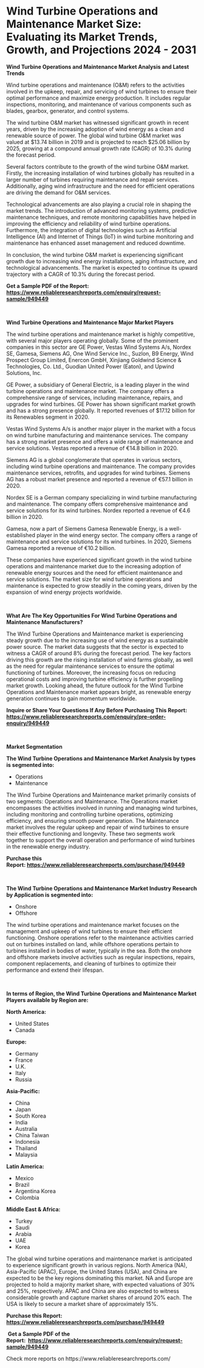<p><h1>Wind Turbine Operations and Maintenance Market Size: Evaluating its Market Trends, Growth, and Projections 2024 - 2031</h1></p><p><strong>Wind Turbine Operations and Maintenance Market Analysis and Latest Trends</strong></p>
<p><p>Wind turbine operations and maintenance (O&M) refers to the activities involved in the upkeep, repair, and servicing of wind turbines to ensure their optimal performance and maximize energy production. It includes regular inspections, monitoring, and maintenance of various components such as blades, gearbox, generator, and control systems. </p><p>The wind turbine O&M market has witnessed significant growth in recent years, driven by the increasing adoption of wind energy as a clean and renewable source of power. The global wind turbine O&M market was valued at $13.74 billion in 2019 and is projected to reach $25.06 billion by 2025, growing at a compound annual growth rate (CAGR) of 10.3% during the forecast period.</p><p>Several factors contribute to the growth of the wind turbine O&M market. Firstly, the increasing installation of wind turbines globally has resulted in a larger number of turbines requiring maintenance and repair services. Additionally, aging wind infrastructure and the need for efficient operations are driving the demand for O&M services.</p><p>Technological advancements are also playing a crucial role in shaping the market trends. The introduction of advanced monitoring systems, predictive maintenance techniques, and remote monitoring capabilities have helped in improving the efficiency and reliability of wind turbine operations. Furthermore, the integration of digital technologies such as Artificial Intelligence (AI) and Internet of Things (IoT) in wind turbine monitoring and maintenance has enhanced asset management and reduced downtime.</p><p>In conclusion, the wind turbine O&M market is experiencing significant growth due to increasing wind energy installations, aging infrastructure, and technological advancements. The market is expected to continue its upward trajectory with a CAGR of 10.3% during the forecast period.</p></p>
<p><strong>Get a Sample PDF of the Report:&nbsp; <a href="https://www.reliableresearchreports.com/enquiry/request-sample/949449">https://www.reliableresearchreports.com/enquiry/request-sample/949449</a></strong></p>
<p>&nbsp;</p>
<p><strong>Wind Turbine Operations and Maintenance Major Market Players</strong></p>
<p><p>The wind turbine operations and maintenance market is highly competitive, with several major players operating globally. Some of the prominent companies in this sector are GE Power, Vestas Wind Systems A/s, Nordex SE, Gamesa, Siemens AG, One Wind Service Inc., Suzlon, B9 Energy, Wind Prospect Group Limited, Enercon GmbH, Xinjiang Goldwind Science & Technologies, Co. Ltd., Guodian United Power (Eaton), and Upwind Solutions, Inc.</p><p>GE Power, a subsidiary of General Electric, is a leading player in the wind turbine operations and maintenance market. The company offers a comprehensive range of services, including maintenance, repairs, and upgrades for wind turbines. GE Power has shown significant market growth and has a strong presence globally. It reported revenues of $17.12 billion for its Renewables segment in 2020.</p><p>Vestas Wind Systems A/s is another major player in the market with a focus on wind turbine manufacturing and maintenance services. The company has a strong market presence and offers a wide range of maintenance and service solutions. Vestas reported a revenue of €14.8 billion in 2020.</p><p>Siemens AG is a global conglomerate that operates in various sectors, including wind turbine operations and maintenance. The company provides maintenance services, retrofits, and upgrades for wind turbines. Siemens AG has a robust market presence and reported a revenue of €57.1 billion in 2020.</p><p>Nordex SE is a German company specializing in wind turbine manufacturing and maintenance. The company offers comprehensive maintenance and service solutions for its wind turbines. Nordex reported a revenue of €4.6 billion in 2020.</p><p>Gamesa, now a part of Siemens Gamesa Renewable Energy, is a well-established player in the wind energy sector. The company offers a range of maintenance and service solutions for its wind turbines. In 2020, Siemens Gamesa reported a revenue of €10.2 billion.</p><p>These companies have experienced significant growth in the wind turbine operations and maintenance market due to the increasing adoption of renewable energy sources and the need for efficient maintenance and service solutions. The market size for wind turbine operations and maintenance is expected to grow steadily in the coming years, driven by the expansion of wind energy projects worldwide.</p></p>
<p>&nbsp;</p>
<p><strong>What Are The Key Opportunities For Wind Turbine Operations and Maintenance Manufacturers?</strong></p>
<p><p>The Wind Turbine Operations and Maintenance market is experiencing steady growth due to the increasing use of wind energy as a sustainable power source. The market data suggests that the sector is expected to witness a CAGR of around 8% during the forecast period. The key factors driving this growth are the rising installation of wind farms globally, as well as the need for regular maintenance services to ensure the optimal functioning of turbines. Moreover, the increasing focus on reducing operational costs and improving turbine efficiency is further propelling market growth. Looking ahead, the future outlook for the Wind Turbine Operations and Maintenance market appears bright, as renewable energy generation continues to gain momentum worldwide.</p></p>
<p><strong>Inquire or Share Your Questions If Any Before Purchasing This Report: <a href="https://www.reliableresearchreports.com/enquiry/pre-order-enquiry/949449">https://www.reliableresearchreports.com/enquiry/pre-order-enquiry/949449</a></strong></p>
<p>&nbsp;</p>
<p><strong>Market Segmentation</strong></p>
<p><strong>The Wind Turbine Operations and Maintenance Market Analysis by types is segmented into:</strong></p>
<p><ul><li>Operations</li><li>Maintenance</li></ul></p>
<p><p>The Wind Turbine Operations and Maintenance market primarily consists of two segments: Operations and Maintenance. The Operations market encompasses the activities involved in running and managing wind turbines, including monitoring and controlling turbine operations, optimizing efficiency, and ensuring smooth power generation. The Maintenance market involves the regular upkeep and repair of wind turbines to ensure their effective functioning and longevity. These two segments work together to support the overall operation and performance of wind turbines in the renewable energy industry.</p></p>
<p><strong>Purchase this Report:&nbsp;<a href="https://www.reliableresearchreports.com/purchase/949449">https://www.reliableresearchreports.com/purchase/949449</a></strong></p>
<p>&nbsp;</p>
<p><strong>The Wind Turbine Operations and Maintenance Market Industry Research by Application is segmented into:</strong></p>
<p><ul><li>Onshore</li><li>Offshore</li></ul></p>
<p><p>The wind turbine operations and maintenance market focuses on the management and upkeep of wind turbines to ensure their efficient functioning. Onshore operations refer to the maintenance activities carried out on turbines installed on land, while offshore operations pertain to turbines installed in bodies of water, typically in the sea. Both the onshore and offshore markets involve activities such as regular inspections, repairs, component replacements, and cleaning of turbines to optimize their performance and extend their lifespan.</p></p>
<p>&nbsp;</p>
<p><strong>In terms of Region, the Wind Turbine Operations and Maintenance Market Players available by Region are:</strong></p>
<p>
    <p> <strong> North America: </strong>
        <ul>
            <li>United States</li>
            <li>Canada</li>
        </ul>
        </p> 
    <p> <strong> Europe: </strong>
        <ul>
            <li>Germany</li>
            <li>France</li>
            <li>U.K.</li>
            <li>Italy</li>
            <li>Russia</li>
        </ul>
        </p> 
    <p> <strong> Asia-Pacific: </strong>
        <ul>
            <li>China</li>
            <li>Japan</li>
            <li>South Korea</li>
            <li>India</li>
            <li>Australia</li>
            <li>China Taiwan</li>
            <li>Indonesia</li>
            <li>Thailand</li>
            <li>Malaysia</li>
        </ul>
        </p> 
    <p> <strong> Latin America: </strong>
        <ul>
            <li>Mexico</li>
            <li>Brazil</li>
            <li>Argentina Korea</li>
            <li>Colombia</li>
        </ul>
        </p> 
    <p> <strong> Middle East & Africa: </strong>
        <ul>
            <li>Turkey</li>
            <li>Saudi</li>
            <li>Arabia</li>
            <li>UAE</li>
            <li>Korea</li>
        </ul>
    </p>
    </p>
<p><p>The global wind turbine operations and maintenance market is anticipated to experience significant growth in various regions. North America (NA), Asia-Pacific (APAC), Europe, the United States (USA), and China are expected to be the key regions dominating this market. NA and Europe are projected to hold a majority market share, with expected valuations of 30% and 25%, respectively. APAC and China are also expected to witness considerable growth and capture market shares of around 20% each. The USA is likely to secure a market share of approximately 15%.</p></p>
<p><strong>Purchase this Report: <a href="https://www.reliableresearchreports.com/purchase/949449">https://www.reliableresearchreports.com/purchase/949449</a></strong></p>
<p>&nbsp;<strong>Get a Sample PDF of the Report:&nbsp;&nbsp;<a href="https://www.reliableresearchreports.com/enquiry/request-sample/949449">https://www.reliableresearchreports.com/enquiry/request-sample/949449</a></strong></p>
<p><strong></strong></p>
<p>Check more reports on https://www.reliableresearchreports.com/</p>
